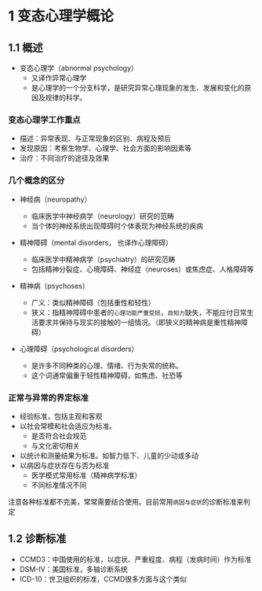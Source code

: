 # 1 变态心理学概论

## 1.1 概述

- 变态心理学（abnormal psychology）
  - 又译作异常心理学
  - 是心理学的一个分支科学，是研究异常心理现象的发生、发展和变化的原因及规律的科学。

### 变态心理学工作重点

- 描述：异常表现、与正常现象的区别、病程及预后
- 发现原因：考察生物学、心理学、社会方面的影响因素等
- 治疗：不同治疗的途径及效果

### 几个概念的区分

- 神经病（neuropathy）
  - 临床医学中神经病学（neurology）研究的范畴
  - 当个体的神经系统出现障碍时个体表现为神经系统的疾病

- 精神障碍（mental disorders， 也译作心理障碍）
  - 临床医学中精神病学（psychiatry）的研究范畴
  - 包括精神分裂症、心境障碍、神经症（neuroses）或焦虑症、人格障碍等

- 精神病（psychoses）
  - 广义：类似精神障碍（包括重性和轻性）
  - 狭义：指精神障碍中患者的`心理功能严重受损`，`自知力`缺失，不能应付日常生活要求并保持与现实的接触的一组情况。（即狭义的精神病是重性精神障碍）

- 心理障碍（psychological disorders）
  - 是许多不同种类的心理、情绪、行为失常的统称。
  - 这个词通常偏重于轻性精神障碍，如焦虑、社恐等

### 正常与异常的界定标准

- 经验标准，包括主观和客观
- 以社会常模和社会适应为标准。
  - 是否符合社会规范
  - 与文化密切相关
- 以统计和测量结果为标准。如智力低下、儿童的少动或多动
- 以病因与症状存在与否为标准
  - 医学模式常用标准（精神病学标准）
  - 不同标准情况不同

注意各种标准都不完美，常常需要结合使用。目前常用`病因与症状`的诊断标准来判定

## 1.2 诊断标准

- CCMD3：中国使用的标准，以症状、严重程度、病程（发病时间）作为标准
- DSM-IV：美国标准，多轴诊断系统
- ICD-10：世卫组织的标准，CCMD很多方面与这个类似
